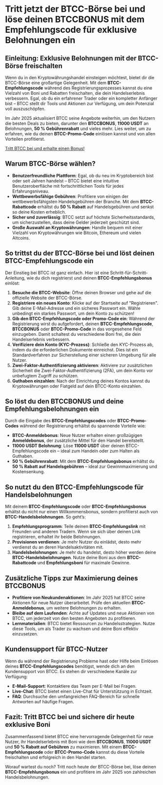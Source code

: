 <h1>Tritt jetzt der BTCC-Börse bei und löse deinen BTCCBONUS mit dem Empfehlungscode für exklusive Belohnungen ein</h1>
</header>

<section>
  <h2>Einleitung: Exklusive Belohnungen mit der BTCC-Börse freischalten</h2>
  <p>Wenn du in den Kryptowährungshandel einsteigen möchtest, bietet dir die BTCC-Börse eine großartige Gelegenheit. Mit dem <strong>BTCC-Empfehlungscode</strong> während des Registrierungsprozesses kannst du eine Vielzahl von Boni und Rabatten freischalten, die dein Handelserlebnis verbessern. Egal, ob du ein erfahrener Trader oder ein kompletter Anfänger bist – BTCC stellt dir Tools und Aktionen zur Verfügung, um dein Potenzial voll auszuschöpfen.</p>
  <p>Im Jahr 2025 aktualisiert BTCC seine Angebote weiterhin, um den Nutzern die besten Deals zu bieten, darunter den <strong>BTCCBONUS</strong>, <strong>11000 USDT</strong> an Belohnungen, <strong>50 % Gebührenrabatt</strong> und vieles mehr. Lies weiter, um zu erfahren, wie du deinen <strong>BTCC-Promo-Code</strong> einlösen kannst und von allen Vorteilen profitierst.</p>
</section>

<a href="https://partner.btcc.com/us/c/BTCCBONUS/9303" target="_blank">Tritt BTCC bei und erhalte einen Bonus!</a>

<section>
  <h2>Warum BTCC-Börse wählen?</h2>
  <ul>
    <li><strong>Benutzerfreundliche Plattform</strong>: Egal, ob du neu im Kryptobereich bist oder seit Jahren handelst – BTCC bietet eine intuitive Benutzeroberfläche mit fortschrittlichen Tools für jedes Erfahrungsniveau.</li>
    <li><strong>Wettbewerbsfähige Gebühren</strong>: Profitiere von einigen der wettbewerbsfähigsten Handelsgebühren der Branche. Mit dem <strong>BTCC-Rabattcode</strong> erhältst du <strong>50 % Rabatt</strong> auf Handelsgebühren und senkst so deine Kosten erheblich.</li>
    <li><strong>Sicher und zuverlässig</strong>: BTCC setzt auf höchste Sicherheitsstandards, um sicherzustellen, dass deine Gelder jederzeit geschützt sind.</li>
    <li><strong>Große Auswahl an Kryptowährungen</strong>: Handle bequem mit einer Vielzahl von Kryptowährungen wie Bitcoin, Ethereum und vielen Altcoins.</li>
  </ul>
</section>

<section>
  <h2>So trittst du der BTCC-Börse bei und löst deinen BTCC-Empfehlungscode ein</h2>
  <p>Der Einstieg bei BTCC ist ganz einfach. Hier ist eine Schritt-für-Schritt-Anleitung, wie du dich registrierst und deinen <strong>BTCC-Empfehlungsbonus</strong> einlöst:</p>
  <ol>
    <li><strong>Besuche die BTCC-Website</strong>: Öffne deinen Browser und gehe auf die offizielle Website der BTCC-Börse.</li>
    <li><strong>Registriere ein neues Konto</strong>: Klicke auf der Startseite auf "Registrieren". Gib deine E-Mail-Adresse und ein sicheres Passwort ein. Wähle unbedingt ein starkes Passwort, um dein Konto zu schützen!</li>
    <li><strong>Gib den BTCC-Empfehlungscode oder Promo-Code ein</strong>: Während der Registrierung wirst du aufgefordert, deinen <strong>BTCC-Empfehlungscode</strong>, <strong>BTCCBONUS</strong> oder <strong>BTCC-Promo-Code</strong> in das vorgesehene Feld einzugeben. Damit schaltest du verschiedene Boni frei, die dein Handelserlebnis verbessern.</li>
    <li><strong>Verifiziere dein Konto (KYC-Prozess)</strong>: Schließe den KYC-Prozess ab, indem du die erforderlichen Dokumente einreichst. Dies ist ein Standardverfahren zur Sicherstellung einer sicheren Umgebung für alle Nutzer.</li>
    <li><strong>Zwei-Faktor-Authentifizierung aktivieren</strong>: Aktiviere zur zusätzlichen Sicherheit die Zwei-Faktor-Authentifizierung (2FA), um dein Konto vor unbefugtem Zugriff zu schützen.</li>
    <li><strong>Guthaben einzahlen</strong>: Nach der Einrichtung deines Kontos kannst du Kryptowährungen oder Fiatgeld auf dein BTCC-Konto einzahlen.</li>
  </ol>
</section>

<section>
  <h2>So löst du den BTCCBONUS und deine Empfehlungsbelohnungen ein</h2>
  <p>Durch die Eingabe des <strong>BTCC-Empfehlungscodes</strong> oder <strong>BTCC-Promo-Codes</strong> während der Registrierung erhältst du spannende Vorteile wie:</p>
  <ul>
    <li><strong>BTCC-Anmeldebonus</strong>: Neue Nutzer erhalten einen großzügigen <strong>Anmeldebonus</strong>, der zusätzliche Mittel für den Handel bereitstellt.</li>
    <li><strong>11000 USDT Belohnung</strong>: Löse <strong>11000 USDT</strong> über deinen BTCC-Empfehlungscode ein – ideal zum Handeln oder zum Halten als Guthaben.</li>
    <li><strong>50 % Gebührenrabatt</strong>: Mit dem <strong>BTCC-Empfehlungsbonus</strong> erhältst du <strong>50 % Rabatt auf Handelsgebühren</strong> – ideal zur Gewinnmaximierung und Kostensenkung.</li>
  </ul>
</section>

<section>
  <h2>So nutzt du den BTCC-Empfehlungscode für Handelsbelohnungen</h2>
  <p>Mit deinem <strong>BTCC-Empfehlungscode</strong> oder <strong>BTCC-Empfehlungsbonus</strong> erhältst du nicht nur einen Willkommensbonus, sondern profitierst auch von <strong>BTCC-Handelsbelohnungen</strong>. So geht’s:</p>
  <ol>
    <li><strong>Empfehlungsprogramm</strong>: Teile deinen <strong>BTCC-Empfehlungslink</strong> mit Freunden und anderen Tradern. Wenn sie sich über deinen Link registrieren, erhaltet ihr beide Belohnungen.</li>
    <li><strong>Provisionen verdienen</strong>: Je mehr Nutzer du einlädst, desto mehr verdienst du an deren Handelsaktivitäten mit.</li>
    <li><strong>Handelsbelohnungen</strong>: Je mehr du handelst, desto höher werden deine <strong>BTCC-Handelsbelohnungen</strong>. Nutze deine Boni aus dem <strong>BTCC-Rabattcode</strong> und <strong>Empfehlungsboni</strong> für maximale Gewinne.</li>
  </ol>
</section>

<section>
  <h2>Zusätzliche Tipps zur Maximierung deines BTCCBONUS</h2>
  <ul>
    <li><strong>Profitiere von Neukundenaktionen</strong>: Im Jahr 2025 hat BTCC seine Aktionen für neue Nutzer überarbeitet. Prüfe den aktuellen <strong>BTCC-Anmeldebonus</strong>, um weitere Belohnungen zu erhalten.</li>
    <li><strong>Bleibe auf dem Laufenden</strong>: Achte auf Updates und neue Aktionen von BTCC, um jederzeit von den besten Angeboten zu profitieren.</li>
    <li><strong>Lernmaterialien</strong>: BTCC bietet Ressourcen zu Handelsstrategien. Nutze diese Tools, um als Trader zu wachsen und deine Boni effektiv einzusetzen.</li>
  </ul>
</section>

<section>
  <h2>Kundensupport für BTCC-Nutzer</h2>
  <p>Wenn du während der Registrierung Probleme hast oder Hilfe beim Einlösen deines <strong>BTCC-Empfehlungscodes</strong> benötigst, wende dich an den Kundensupport von BTCC. Es stehen dir verschiedene Kanäle zur Verfügung:</p>
  <ul>
    <li><strong>E-Mail-Support</strong>: Kontaktiere das Team per E-Mail bei Fragen.</li>
    <li><strong>Live-Chat</strong>: BTCC bietet einen Live-Chat für Unterstützung in Echtzeit.</li>
    <li><strong>FAQ</strong>: Durchsuche den umfangreichen FAQ-Bereich für schnelle Antworten auf häufige Fragen.</li>
  </ul>
</section>

<section>
  <h2>Fazit: Tritt BTCC bei und sichere dir heute exklusive Boni</h2>
  <p>Zusammenfassend bietet BTCC eine hervorragende Gelegenheit für neue Nutzer, ihr Handelserlebnis mit Boni wie dem <strong>BTCCBONUS</strong>, <strong>11000 USDT</strong> und <strong>50 % Rabatt auf Gebühren</strong> zu maximieren. Mit einem <strong>BTCC-Empfehlungscode</strong> oder <strong>BTCC-Promo-Code</strong> kannst du diese Vorteile freischalten und erfolgreich in den Handel starten.</p>
  <p>Worauf wartest du noch? Tritt noch heute der BTCC-Börse bei, löse deinen <strong>BTCC-Empfehlungsbonus</strong> ein und profitiere im Jahr 2025 von zahlreichen Handelsbelohnungen.</p>
</section>

</body>
</html>
